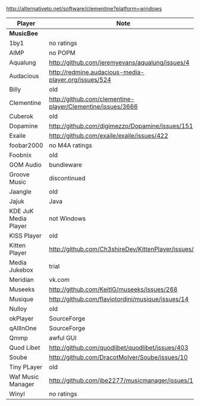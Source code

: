 http://alternativeto.net/software/clementine?platform=windows

Player | Note
-------|-----
**MusicBee** |
1by1 | no ratings
AIMP | no POPM
Aqualung | http://github.com/jeremyevans/aqualung/issues/4
Audacious | http://redmine.audacious-media-player.org/issues/524
Billy | old
Clementine | http://github.com/clementine-player/Clementine/issues/3666
Cuberok | old
Dopamine | http://github.com/digimezzo/Dopamine/issues/151
Exaile | http://github.com/exaile/exaile/issues/422
foobar2000 | no M4A ratings
Foobnix | old
GOM Audio | bundleware
Groove Music | discontinued
Jaangle | old
Jajuk | Java
KDE JuK Media Player | not Windows
KISS Player | old
Kitten Player | http://github.com/Ch3shireDev/KittenPlayer/issues/1
Media Jukebox | trial
Meridian | vk.com
Museeks | http://github.com/KeitIG/museeks/issues/268
Musique | http://github.com/flaviotordini/musique/issues/14
Nulloy | old
okPlayer | SourceForge
qAllInOne | SourceForge
Qmmp | awful GUI
Quod Libet | http://github.com/quodlibet/quodlibet/issues/403
Soube | http://github.com/DracotMolver/Soube/issues/10
Tiny PLayer | old
Waf Music Manager | http://github.com/jbe2277/musicmanager/issues/1
Winyl | no ratings
